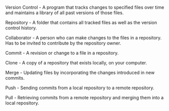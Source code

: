 Version Control - A program that tracks changes to specified files over time and maintains a library of all past versions of those files.

Repository - A folder that contains all tracked files as well as the version control history.

Collaborator - A person who can make changes to the files in a repository. Has to be invited to contribute by the repository owner.

Commit - A revision or change to a file in a repository.

Clone - A copy of a repository that exists locally, on your computer.

Merge - Updating files by incorporating the changes introduced in new commits.

Push - Sending commits from a local repository to a remote repository.

Pull - Retrieving commits from a remote repository and merging them into a local repository.



